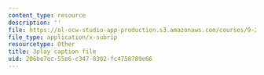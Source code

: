 ```yaml
---
content_type: resource
description: ''
file: https://ol-ocw-studio-app-production.s3.amazonaws.com/courses/9-20-animal-behavior-fall-2013/206be7ec55e6c3478302fc4758789e66_472241.srt
file_type: application/x-subrip
resourcetype: Other
title: 3play caption file
uid: 206be7ec-55e6-c347-8302-fc4758789e66
---
```

